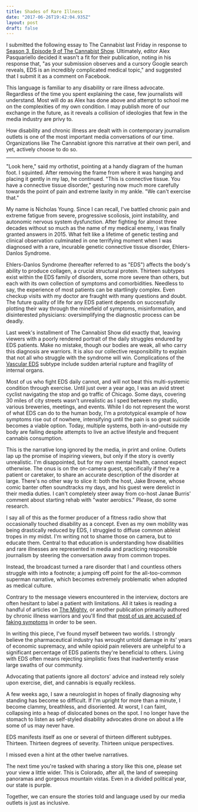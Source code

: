 ```yaml
---
title: Shades of Rare Illness
date: "2017-06-26T19:42:04.935Z"
layout: post
draft: false 
---
```

I submitted the following essay to The Cannabist last Friday in response to
[Season 3, Episode 9 of The Cannabist
Show](www.thecannabist.co/2017/06/16/s03e09-cannabist-show-jennessa-lea-break-the-stigma-fitness/81728/). Ultimately, editor Alex Pasquariello decided it wasn't a fit for their publication, noting in his response that, "as your submission observes and a cursory Google search reveals, EDS is an incredibly complicated medical topic," and suggested that I submit it as a comment on Facebook.

This language is familiar to any disability or rare illness advocate. Regardless
of the time you spent explaining the case, few journalists will understand. Most
will do as Alex has done above and attempt to school me on the complexities of
my own condition. I may publish more of our exchange in the future, as it
reveals a collision of ideologies that few in the media industry are privy to.

How disability and chronic illness are dealt with in contemporary journalism
outlets is one of the most important media conversations of our time.
Organizations like The Cannabist ignore this narrative at their own peril, and
yet, actively choose to do so.

---

"Look here," said my orthotist, pointing at a handy diagram of the human foot.
I squinted. After removing the frame from where it was hanging and placing it
gently in my lap, he continued. "This is connective tissue. You have a
connective tissue disorder," gesturing now much more carefully towards the point
of pain and extreme laxity in my ankle. "We can't exercise that."

My name is Nicholas Young. Since I can recall, I've battled chronic pain and extreme
fatigue from severe, progressive scoliosis, joint instability, and autonomic
nervous system dysfunction. After fighting for almost three decades without so
much as the name of my medical enemy, I was finally granted answers in 2015.
What felt like a lifetime of genetic testing and clinical observation culminated
in one terrifying moment when I was diagnosed with a rare, incurable genetic
connective tissue disorder, Ehlers-Danlos Syndrome.

Ehlers-Danlos Syndrome (hereafter referred to as "EDS") affects the body's
ability to produce collagen, a crucial structural protein. Thirteen subtypes
exist within the EDS family of disorders, some more severe than others, but each
with its own collection of symptoms and comorbidities. Needless to say, the
experience of most patients can be startlingly complex. Even checkup visits with
my doctor are fraught with many questions and doubt. The future quality of life
for any EDS patient depends on successfully plotting their way through the
minefield of symptoms, misinformation, and disinterested physicians:
oversimplifying the diagnostic process can be deadly.

Last week's installment of The Cannabist Show did exactly that, leaving viewers
with a poorly rendered portrait of the daily struggles endured by EDS patients.
Make no mistake, though our bodies are weak, all who carry this diagnosis are
warriors. It is also our collective responsibility to explain that not all who
struggle with the syndrome will win. Complications of the [Vascular
EDS](https://ehlers-danlos.com/what-is-eds/) subtype include sudden arterial
rupture and fragility of internal organs.

Most of us who fight EDS daily cannot, and will not beat this multi-systemic condition through
exercise. Until just over a year ago, I was an avid street cyclist navigating
the stop and go traffic of Chicago. Some days, covering 30 miles of city streets
wasn't unrealistic as I sped between my studio, various breweries, meetings, and
events. While I do not represent the worst of what EDS can do to the human body,
I'm a prototypical example of how symptoms rise out of nowhere, intensifying
until the pain is so great suicide becomes a viable option. Today, multiple systems,
both in-and-outside my body are failing despite attempts to live an active
lifestyle and frequent cannabis consumption.

This is the narrative long ignored by the media, in print and online. Outlets
lap up the promise of inspiring viewers, but only if the story is overtly unrealistic.
I'm disappointed, but for my own mental health, cannot expect otherwise. The
onus is on the on-camera guest, specifically if they're a patient or caretaker,
to share an accurate description of the disorder at large. There's no other way
to slice it: both the host, Jake Browne, whose comic banter often soundtracks my
days, and his guest were derelict in their media duties. I can't completely
steer away from co-host Janae Burris' comment about starting rehab with "water
aerobics." Please, do some research.

I say all of this as the former producer of a fitness radio show that occasionally
touched disability as a concept. Even as my own mobility was being drastically
reduced by EDS, I struggled to diffuse common ableist tropes in my midst. I'm
writing not to shame those on camera, but to educate them. Central to that
education is understanding how disabilities and rare illnesses are represented
in media and practicing responsible journalism by steering the conversation away
from common tropes.

Instead, the broadcast turned a rare disorder that I and countless others
struggle with into a footnote; a jumping off point for the all-too-common
superman narrative, which becomes extremely problematic when adopted as medical
culture.

Contrary to the message viewers encountered in the interview, doctors are often
hesitant to label a patient with limitations. All it takes is reading a handful
of articles on [The Mighty](https://themighty.com/ehlers-danlos-syndrome/), or
another publication primarily authored by chronic illness warriors and you'll
find that [most of us are accused of faking
symptoms](https://nicholaswyoung.com/tags/chronic-illness) in order to be seen.

In writing this piece, I've found myself between two worlds. I strongly believe
the pharmaceutical industry has wrought untold damage in its' years of economic
supremacy, and while opioid pain relievers are unhelpful to a significant
percentage of EDS patients they're beneficial to others. Living with EDS often
means rejecting simplistic fixes that inadvertently erase large swaths of our
community.

Advocating that patients ignore all doctors' advice and instead rely solely upon
exercise, diet, and cannabis is equally reckless.

A few weeks ago, I saw a neurologist in hopes of finally diagnosing why standing
has become so difficult. If I'm upright for more than a minute, I become clammy,
breathless, and disoriented. At worst, I can faint, collapsing into a heap of
dislocated bones on the spot. I no longer have the stomach to listen as
self-styled disability advocates drone on about a life some of us may never have.

EDS manifests itself as one or several of thirteen different subtypes. Thirteen. Thirteen
degrees of severity. Thirteen unique perspectives.

I missed even a hint at the other twelve narratives.

The next time you're tasked with sharing a story like this one, please set your
view a little wider. This is Colorado, after all, the land of sweeping panoramas
and gorgeous mountain vistas. Even in a divided political year, our state is
purple.

Together, we can ensure the stories told and language used by our media outlets
is just as inclusive.
